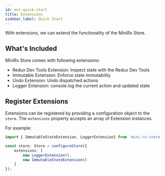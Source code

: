 ```yaml
---
id: ext-quick-start
title: Extensions
sidebar_label: Quick Start
---
```


With extensions, we can extend the functionality of the MiniRx Store.

## What's Included
MiniRx Store comes with following extensions:
- Redux Dev Tools Extension: Inspect state with the Redux Dev Tools
- Immutable Extension: Enforce state immutability 
- Undo Extension: Undo dispatched actions
- Logger Extension: console.log the current action and updated state

## Register Extensions
Extensions can be registered by providing a configuration object to the `store`. 
The `extensions` property accepts an array of Extension instances.

For example:
```ts
import { ImmutableStateExtension, LoggerExtension} from 'mini-rx-store';

const store: Store = configureStore({
    extensions: [
        new LoggerExtension(), 
        new ImmutableStateExtension()
    ]
});
```
